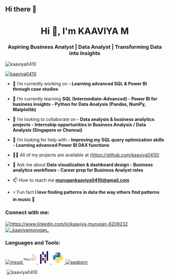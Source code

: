 ## Hi there 👋 


<!--
**kaaviya0410/kaaviya0410** is a ✨ _special_ ✨ repository because its `README.md` (this file) appears on your GitHub profile.

Here are some ideas to get you started:

- 🔭 I’m currently working on ...
- 🌱 I’m currently learning ...
- 👯 I’m looking to collaborate on ...
- 🤔 I’m looking for help with ...
- 💬 Ask me about ...
- 📫 How to reach me: ...
- 😄 Pronouns: ...
- ⚡ Fun fact: ...
-->
<h1 align="center">Hi 👋, I'm KAAVIYA M</h1>
<h3 align="center">Aspiring Business Analyst | Data Analyst | Transforming Data into Insights</h3>

<p align="left"> <img src="https://komarev.com/ghpvc/?username=kaaviya0410&label=Profile%20views&color=0e75b6&style=flat" alt="kaaviya0410" /> </p>

<p align="left"> <a href="https://github.com/ryo-ma/github-profile-trophy"><img src="https://github-profile-trophy.vercel.app/?username=kaaviya0410" alt="kaaviya0410" /></a> </p>

- 🔭 I’m currently working on **- Learning advanced SQL & Power BI through case studies**

- 🌱 I’m currently learning **SQL (Intermediate–Advanced) - Power BI for business insights - Python for Data Analysis (Pandas, NumPy, Matplotlib)**

- 👯 I’m looking to collaborate on **- Data analysis & business analytics projects - Internship opportunities in **Business Analysis / Data Analysis** (Singapore or Chennai)**

- 🤝 I’m looking for help with **- Improving my **SQL query optimization** skills - Learning advanced **Power BI DAX** functions**

- 👨‍💻 All of my projects are available at [(https://github.com/kaaviya0410)]((https://github.com/kaaviya0410))

- 💬 Ask me about **Data visualization & dashboard design - Business analytics workflows - Career prep for Business Analyst roles**

- 📫 How to reach me **murugankaaviya0410@gmail.com**

- ⚡ Fun fact **I love finding patterns in data the way others find patterns in music 🎵**

<h3 align="left">Connect with me:</h3>
<p align="left">
<a href="https://linkedin.com/in/https://www.linkedin.com/in/kaaviya-murugan-6209232" target="blank"><img align="center" src="https://raw.githubusercontent.com/rahuldkjain/github-profile-readme-generator/master/src/images/icons/Social/linked-in-alt.svg" alt="https://www.linkedin.com/in/kaaviya-murugan-6209232" height="30" width="40" /></a>
<a href="https://instagram.com/_kaaviyamurugan_" target="blank"><img align="center" src="https://raw.githubusercontent.com/rahuldkjain/github-profile-readme-generator/master/src/images/icons/Social/instagram.svg" alt="_kaaviyamurugan_" height="30" width="40" /></a>
</p>

<h3 align="left">Languages and Tools:</h3>
<p align="left"> <a href="https://www.microsoft.com/en-us/sql-server" target="_blank" rel="noreferrer"> <img src="https://www.svgrepo.com/show/303229/microsoft-sql-server-logo.svg" alt="mssql" width="40" height="40"/> </a> <a href="https://www.mysql.com/" target="_blank" rel="noreferrer"> <img src="https://raw.githubusercontent.com/devicons/devicon/master/icons/mysql/mysql-original-wordmark.svg" alt="mysql" width="40" height="40"/> </a> <a href="https://pandas.pydata.org/" target="_blank" rel="noreferrer"> <img src="https://raw.githubusercontent.com/devicons/devicon/2ae2a900d2f041da66e950e4d48052658d850630/icons/pandas/pandas-original.svg" alt="pandas" width="40" height="40"/> </a> <a href="https://www.python.org" target="_blank" rel="noreferrer"> <img src="https://raw.githubusercontent.com/devicons/devicon/master/icons/python/python-original.svg" alt="python" width="40" height="40"/> </a> <a href="https://seaborn.pydata.org/" target="_blank" rel="noreferrer"> <img src="https://seaborn.pydata.org/_images/logo-mark-lightbg.svg" alt="seaborn" width="40" height="40"/> </a> </p>

<p>&nbsp;<img align="center" src="https://github-readme-stats.vercel.app/api?username=kaaviya0410&show_icons=true&locale=en" alt="kaaviya0410" /></p>
